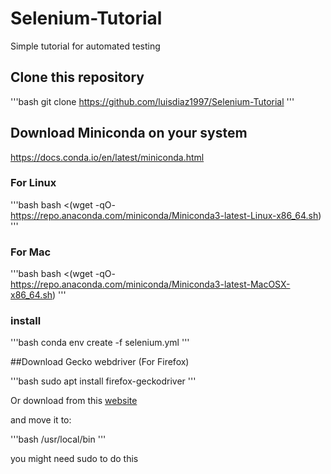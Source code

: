 # Selenium-Tutorial
Simple tutorial for automated testing


## Clone this repository

'''bash
git clone https://github.com/luisdiaz1997/Selenium-Tutorial
'''

## Download Miniconda on your system

https://docs.conda.io/en/latest/miniconda.html

### For Linux

'''bash
bash <(wget -qO- https://repo.anaconda.com/miniconda/Miniconda3-latest-Linux-x86_64.sh)
'''

### For Mac

'''bash
bash <(wget -qO- https://repo.anaconda.com/miniconda/Miniconda3-latest-MacOSX-x86_64.sh)
'''

### install

'''bash
conda env create -f selenium.yml
'''

##Download Gecko webdriver (For Firefox)

'''bash
sudo apt install firefox-geckodriver
'''

Or download from this [website](https://github.com/mozilla/geckodriver/releases)

and move it to:

'''bash
/usr/local/bin
'''

you might need sudo to do this
